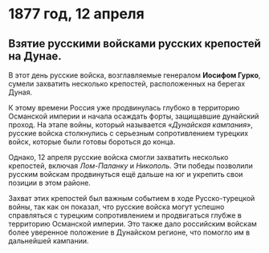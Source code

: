 # 1877 год, 12 апреля
## Взятие русскими войсками русских крепостей на Дунае.

В этот день русские войска, возглавляемые генералом **Иосифом Гурко**, сумели захватить несколько крепостей, расположенных на берегах Дуная.

К этому времени Россия уже продвинулась глубоко в территорию Османской империи и начала осаждать форты, защищавшие дунайский проход. На этапе войны, который называется «*Дунайская кампания*», русские войска столкнулись с серьезным сопротивлением турецких войск, которые были готовы бороться до конца.

Однако, 12 апреля русские войска смогли захватить несколько крепостей, включая *Лом-Паланку* и *Никополь*. Эти победы позволили русским войскам продвинуться ещё дальше на юг и укрепить свои позиции в этом районе.

Захват этих крепостей был важным событием в ходе Русско-турецкой войны, так как он показал, что русские войска могут успешно справляться с турецким сопротивлением и продвигаться глубже в территорию Османской империи. Это также дало российским войскам более уверенное положение в Дунайском регионе, что помогло им в дальнейшей кампании.


